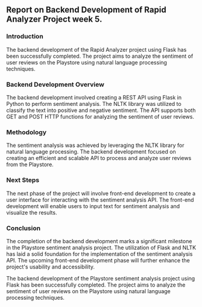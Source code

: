 ## Report on Backend Development of Rapid Analyzer Project week 5.

### Introduction
The backend development of the Rapid Analyzer project using Flask has been successfully completed. The project aims to analyze the sentiment of user reviews on the Playstore using natural language processing techniques.

### Backend Development Overview
The backend development involved creating a REST API using Flask in Python to perform sentiment analysis. The NLTK library was utilized to classify the text into positive and negative sentiment. The API supports both GET and POST HTTP functions for analyzing the sentiment of user reviews.

### Methodology
The sentiment analysis was achieved by leveraging the NLTK library for natural language processing. The backend development focused on creating an efficient and scalable API to process and analyze user reviews from the Playstore.

### Next Steps
The next phase of the project will involve front-end development to create a user interface for interacting with the sentiment analysis API. The front-end development will enable users to input text for sentiment analysis and visualize the results.

### Conclusion
The completion of the backend development marks a significant milestone in the Playstore sentiment analysis project. The utilization of Flask and NLTK has laid a solid foundation for the implementation of the sentiment analysis API. The upcoming front-end development phase will further enhance the project's usability and accessibility.

The backend development of the Playstore sentiment analysis project using Flask has been successfully completed. The project aims to analyze the sentiment of user reviews on the Playstore using natural language processing techniques.

